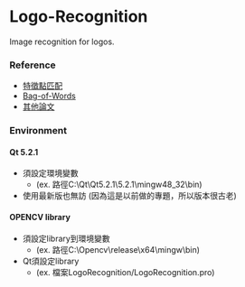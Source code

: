 # Logo-Recognition
Image recognition for logos.


### Reference

  * [特徵點匹配](http://wiki.opencv.org.cn/index.php/%E7%89%B9%E5%BE%81%E7%82%B9%E5%8C%B9%E9%85%8D)
  * [Bag-of-Words](https://blog.csdn.net/v_JULY_v/article/details/6555899)
  * [其他論文](http://www.multimedia-computing.de/mediawiki/images/3/34/ICMR2011_Scalable_Logo_Recognition_in_Real-World_Images.pdf?fbclid=IwAR1XZuU7VgvHlz96LOKXiJcTLrw14lzfWkyAFiDZw_CutKE0LYGJ2Nfrvb8)


### Environment

#### Qt 5.2.1 
  * 須設定環境變數
    * (ex. 路徑C:\Qt\Qt5.2.1\5.2.1\mingw48_32\bin)
  * 使用最新版也無訪 (因為這是以前做的專題，所以版本很古老)

#### OPENCV library 
  * 須設定library到環境變數
    * (ex. 路徑C:\Opencv\release\x64\mingw\bin)
  * Qt須設定library 
    * (ex. 檔案LogoRecognition/LogoRecognition.pro)


